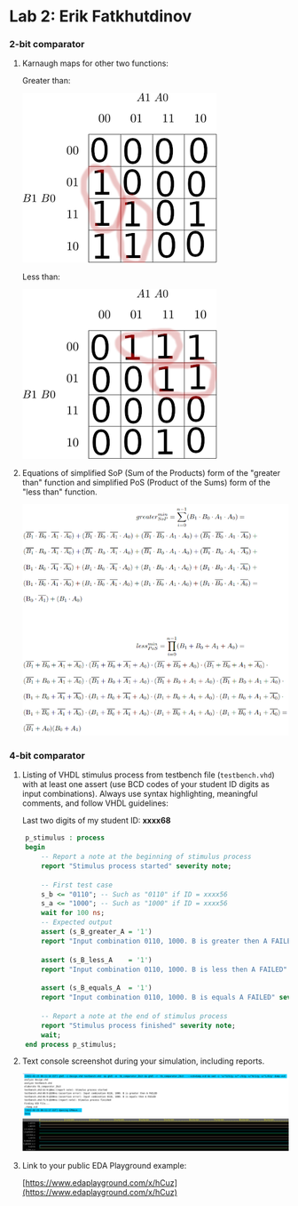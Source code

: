 # Lab 2: Erik Fatkhutdinov

### 2-bit comparator

1. Karnaugh maps for other two functions:

   Greater than:

   ![K-maps](images/greater.png)

   Less than:

   ![K-maps](images/less.png)

2. Equations of simplified SoP (Sum of the Products) form of the "greater than" function and simplified PoS (Product of the Sums) form of the "less than" function.

   ![Logic functions](images/functions.png)

### 4-bit comparator

1. Listing of VHDL stimulus process from testbench file (`testbench.vhd`) with at least one assert (use BCD codes of your student ID digits as input combinations). Always use syntax highlighting, meaningful comments, and follow VHDL guidelines:

   Last two digits of my student ID: **xxxx68**

```vhdl
    p_stimulus : process
    begin
        -- Report a note at the beginning of stimulus process
        report "Stimulus process started" severity note;

        -- First test case
        s_b <= "0110"; -- Such as "0110" if ID = xxxx56
        s_a <= "1000"; -- Such as "1000" if ID = xxxx56
        wait for 100 ns;
        -- Expected output
        assert (s_B_greater_A = '1')
        report "Input combination 0110, 1000. B is greater then A FAILED" severity error;
        
        assert (s_B_less_A    = '1')
        report "Input combination 0110, 1000. B is less then A FAILED" severity error;
        
        assert (s_B_equals_A  = '1') 
        report "Input combination 0110, 1000. B is equals A FAILED" severity error;

        -- Report a note at the end of stimulus process
        report "Stimulus process finished" severity note;
        wait;
    end process p_stimulus;
```

2. Text console screenshot during your simulation, including reports.

   ![Logic functions](images/4bit-console.png)
   ![Logic functions](images/4bit.png)

3. Link to your public EDA Playground example:

   [https://www.edaplayground.com/x/hCuz](https://www.edaplayground.com/x/hCuz)
